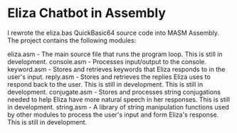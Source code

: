 # Eliza Chatbot in Assembly

I rewrote the eliza.bas QuickBasic64 source code into MASM Assembly. The project contains the following modules:

eliza.asm - The main source file that runs the program loop. This is still in development.
console.asm - Processes input/output to the console.
keyword.asm - Stores and retrieves keywords that Eliza responds to in the user's input.
reply.asm - Stores and retrieves the replies Eliza uses to respond back to the user. This is still in development. This is still in development.
conjugate.asm - Stores and processes string conjugations needed to help Eliza have more natural speech in her responses. This is still in development.
string.asm - A library of string manipulation functions used by other modules to process the user's input and form Eliza's response. This is still in development.
